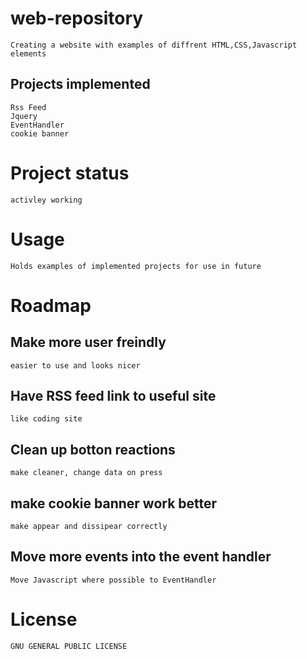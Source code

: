 # web-repository
    Creating a website with examples of diffrent HTML,CSS,Javascript elements

## Projects implemented 
    Rss Feed
    Jquery
    EventHandler 
    cookie banner

# Project status 
    activley working 

# Usage 
    Holds examples of implemented projects for use in future

# Roadmap

## Make more user freindly
    easier to use and looks nicer 

## Have RSS feed link to useful site 
    like coding site 

## Clean up botton reactions 
    make cleaner, change data on press 

## make cookie banner work better 
    make appear and dissipear correctly 

## Move more events into the event handler 
    Move Javascript where possible to EventHandler 

# License
    GNU GENERAL PUBLIC LICENSE


    
